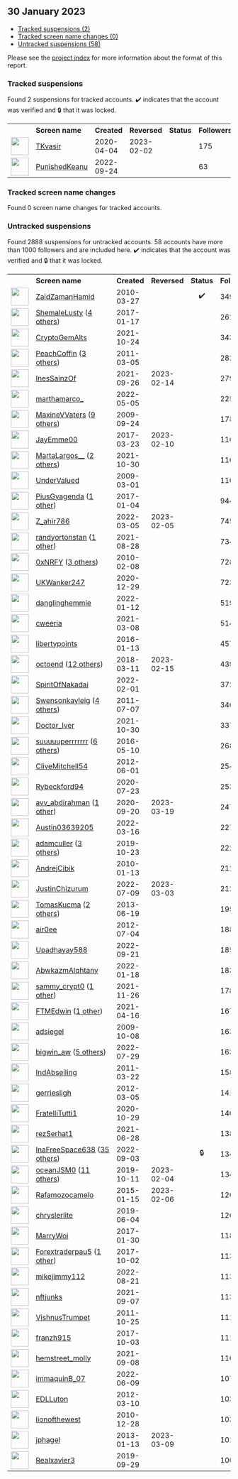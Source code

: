 ## 30 January 2023

* [Tracked suspensions (2)](#tracked-suspensions)
* [Tracked screen name changes (0)](#tracked-screen-name-changes)
* [Untracked suspensions (58)](#untracked-suspensions)

Please see the [project index](https://github.com/travisbrown/twitter-watch) for more information about the format of this report.

### Tracked suspensions

Found 2 suspensions for tracked accounts.
  ✔️ indicates that the account was verified and 🔒 that it was locked.

<table>
    <tr>
        <th></th>
        <th align="left">Screen name</th>
        <th align="left">Created</th>
        <th align="left">Reversed</th>
        <th align="left">Status</th>
        <th align="left">Followers</th>
        <th align="left">Ranking</th></tr>
    </tr>
        <tr>
            <td><a href="https://twitter.com/intent/user?user_id=1246249782596812800">
                <img src="https://pbs.twimg.com/profile_images/1270744423287193600/07dZkXPh_normal.jpg" width="40px" height="40px" align="center"/></a>
            </td>
            <td>
                <a href="https://twitter.com/TKvasir">TKvasir</a></td>
            <td>2020-04-04</td>
            <td>2023-02-02</td>
            <td align="center"></td>
            <td>175</td>
            <td>38565</td>
        </tr>
        <tr>
            <td><a href="https://twitter.com/intent/user?user_id=1573803442199486464">
                <img src="https://pbs.twimg.com/profile_images/1573803849776873472/fJyDRHEc_normal.jpg" width="40px" height="40px" align="center"/></a>
            </td>
            <td>
                <a href="https://twitter.com/PunishedKeanu">PunishedKeanu</a></td>
            <td>2022-09-24</td>
            <td></td>
            <td align="center"></td>
            <td>63</td>
            <td>97736</td>
        </tr></table>

### Tracked screen name changes

Found 0 screen name changes for tracked accounts.

### Untracked suspensions

Found 2888 suspensions for untracked accounts.
58 accounts have more than 1000 followers and are included here.
  ✔️ indicates that the account was verified and 🔒 that it was locked.

<table>
    <tr>
        <th></th>
        <th align="left">Screen name</th>
        <th align="left">Created</th>
        <th align="left">Reversed</th>
        <th align="left">Status</th>
        <th align="left">Followers</th>
    </tr>
        <tr>
            <td><a href="https://twitter.com/intent/user?user_id=126966274">
                <img src="https://pbs.twimg.com/profile_images/1581419959808319488/ckP-44_i_normal.jpg" width="40px" height="40px" align="center"/></a>
            </td>
            <td>
                <a href="https://twitter.com/ZaidZamanHamid">ZaidZamanHamid</a></td>
            <td>2010-03-27</td>
            <td></td>
            <td align="center">✔️</td>
            <td>349761</td>
        </tr>
        <tr>
            <td><a href="https://twitter.com/intent/user?user_id=821374953173852160">
                <img src="https://pbs.twimg.com/profile_images/1371363857067769859/YPhAZ8bi_normal.png" width="40px" height="40px" align="center"/></a>
            </td>
            <td>
                <a href="https://twitter.com/ShemaleLusty">ShemaleLusty</a>&nbsp;(<a href="https://api.memory.lol/v1/tw/id/821374953173852160">4 others</a>)&nbsp;</td>
            <td>2017-01-17</td>
            <td></td>
            <td align="center"></td>
            <td>261586</td>
        </tr>
        <tr>
            <td><a href="https://twitter.com/intent/user?user_id=1452337827711045635">
                <img src="https://pbs.twimg.com/profile_images/1585377740357877760/pkTOYrab_normal.jpg" width="40px" height="40px" align="center"/></a>
            </td>
            <td>
                <a href="https://twitter.com/CryptoGemAlts">CryptoGemAlts</a></td>
            <td>2021-10-24</td>
            <td></td>
            <td align="center"></td>
            <td>34316</td>
        </tr>
        <tr>
            <td><a href="https://twitter.com/intent/user?user_id=261061836">
                <img src="https://pbs.twimg.com/profile_images/920153895099355136/jRJTS-YQ_normal.jpg" width="40px" height="40px" align="center"/></a>
            </td>
            <td>
                <a href="https://twitter.com/PeachCoffin">PeachCoffin</a>&nbsp;(<a href="https://api.memory.lol/v1/tw/id/261061836">3 others</a>)&nbsp;</td>
            <td>2011-03-05</td>
            <td></td>
            <td align="center"></td>
            <td>28250</td>
        </tr>
        <tr>
            <td><a href="https://twitter.com/intent/user?user_id=1442117452440113161">
                <img src="https://pbs.twimg.com/profile_images/1523696719992610818/9Fl1amLt_normal.jpg" width="40px" height="40px" align="center"/></a>
            </td>
            <td>
                <a href="https://twitter.com/InesSainzOf">InesSainzOf</a></td>
            <td>2021-09-26</td>
            <td>2023-02-14</td>
            <td align="center"></td>
            <td>27903</td>
        </tr>
        <tr>
            <td><a href="https://twitter.com/intent/user?user_id=1522276598199771136">
                <img src="https://pbs.twimg.com/profile_images/1552925060645765120/ZNi3ok0A_normal.jpg" width="40px" height="40px" align="center"/></a>
            </td>
            <td>
                <a href="https://twitter.com/marthamarco_">marthamarco_</a></td>
            <td>2022-05-05</td>
            <td></td>
            <td align="center"></td>
            <td>22567</td>
        </tr>
        <tr>
            <td><a href="https://twitter.com/intent/user?user_id=77012250">
                <img src="https://pbs.twimg.com/profile_images/872592112327565312/ZLdK3xB8_normal.jpg" width="40px" height="40px" align="center"/></a>
            </td>
            <td>
                <a href="https://twitter.com/MaxineVVaters">MaxineVVaters</a>&nbsp;(<a href="https://api.memory.lol/v1/tw/id/77012250">9 others</a>)&nbsp;</td>
            <td>2009-09-24</td>
            <td></td>
            <td align="center"></td>
            <td>17852</td>
        </tr>
        <tr>
            <td><a href="https://twitter.com/intent/user?user_id=844935564897878016">
                <img src="https://pbs.twimg.com/profile_images/935996199517143041/bTWIn_lr_normal.jpg" width="40px" height="40px" align="center"/></a>
            </td>
            <td>
                <a href="https://twitter.com/JayEmme00">JayEmme00</a></td>
            <td>2017-03-23</td>
            <td>2023-02-10</td>
            <td align="center"></td>
            <td>11655</td>
        </tr>
        <tr>
            <td><a href="https://twitter.com/intent/user?user_id=1454582717375385603">
                <img src="https://pbs.twimg.com/profile_images/1592602042165444608/32vT2mem_normal.jpg" width="40px" height="40px" align="center"/></a>
            </td>
            <td>
                <a href="https://twitter.com/MartaLargos__">MartaLargos__</a>&nbsp;(<a href="https://api.memory.lol/v1/tw/id/1454582717375385603">2 others</a>)&nbsp;</td>
            <td>2021-10-30</td>
            <td></td>
            <td align="center"></td>
            <td>11073</td>
        </tr>
        <tr>
            <td><a href="https://twitter.com/intent/user?user_id=22341610">
                <img src="https://pbs.twimg.com/profile_images/1598244000841887744/AOtTOh3V_normal.jpg" width="40px" height="40px" align="center"/></a>
            </td>
            <td>
                <a href="https://twitter.com/UnderValued">UnderValued</a></td>
            <td>2009-03-01</td>
            <td></td>
            <td align="center"></td>
            <td>11049</td>
        </tr>
        <tr>
            <td><a href="https://twitter.com/intent/user?user_id=816571909752188928">
                <img src="https://pbs.twimg.com/profile_images/1511452139935215617/IpsUBP-u_normal.jpg" width="40px" height="40px" align="center"/></a>
            </td>
            <td>
                <a href="https://twitter.com/PiusGyagenda">PiusGyagenda</a>&nbsp;(<a href="https://api.memory.lol/v1/tw/id/816571909752188928">1 other</a>)&nbsp;</td>
            <td>2017-01-04</td>
            <td></td>
            <td align="center"></td>
            <td>9441</td>
        </tr>
        <tr>
            <td><a href="https://twitter.com/intent/user?user_id=1499940799601164290">
                <img src="https://pbs.twimg.com/profile_images/1568807675290390528/57Qp-5tE_normal.jpg" width="40px" height="40px" align="center"/></a>
            </td>
            <td>
                <a href="https://twitter.com/Z_ahir786">Z_ahir786</a></td>
            <td>2022-03-05</td>
            <td>2023-02-05</td>
            <td align="center"></td>
            <td>7455</td>
        </tr>
        <tr>
            <td><a href="https://twitter.com/intent/user?user_id=1431726535644434434">
                <img src="https://pbs.twimg.com/profile_images/1586690563465793537/VbnCspyb_normal.jpg" width="40px" height="40px" align="center"/></a>
            </td>
            <td>
                <a href="https://twitter.com/randyortonstan">randyortonstan</a>&nbsp;(<a href="https://api.memory.lol/v1/tw/id/1431726535644434434">1 other</a>)&nbsp;</td>
            <td>2021-08-28</td>
            <td></td>
            <td align="center"></td>
            <td>7341</td>
        </tr>
        <tr>
            <td><a href="https://twitter.com/intent/user?user_id=112456095">
                <img src="https://pbs.twimg.com/profile_images/1595536874910928896/U2jmfnic_normal.jpg" width="40px" height="40px" align="center"/></a>
            </td>
            <td>
                <a href="https://twitter.com/0xNRFY">0xNRFY</a>&nbsp;(<a href="https://api.memory.lol/v1/tw/id/112456095">3 others</a>)&nbsp;</td>
            <td>2010-02-08</td>
            <td></td>
            <td align="center"></td>
            <td>7282</td>
        </tr>
        <tr>
            <td><a href="https://twitter.com/intent/user?user_id=1343731925878534144">
                <img src="https://pbs.twimg.com/profile_images/1470607180521000965/V1s-ZIOE_normal.jpg" width="40px" height="40px" align="center"/></a>
            </td>
            <td>
                <a href="https://twitter.com/UKWanker247">UKWanker247</a></td>
            <td>2020-12-29</td>
            <td></td>
            <td align="center"></td>
            <td>7233</td>
        </tr>
        <tr>
            <td><a href="https://twitter.com/intent/user?user_id=1481405859414560769">
                <img src="https://pbs.twimg.com/profile_images/1590848420025180161/FCnyZ-Nw_normal.jpg" width="40px" height="40px" align="center"/></a>
            </td>
            <td>
                <a href="https://twitter.com/danglinghemmie">danglinghemmie</a></td>
            <td>2022-01-12</td>
            <td></td>
            <td align="center"></td>
            <td>5190</td>
        </tr>
        <tr>
            <td><a href="https://twitter.com/intent/user?user_id=1368911037181796360">
                <img src="https://pbs.twimg.com/profile_images/1592971821036752896/_aXFeJYD_normal.jpg" width="40px" height="40px" align="center"/></a>
            </td>
            <td>
                <a href="https://twitter.com/cweeria">cweeria</a></td>
            <td>2021-03-08</td>
            <td></td>
            <td align="center"></td>
            <td>5145</td>
        </tr>
        <tr>
            <td><a href="https://twitter.com/intent/user?user_id=4753880594">
                <img src="https://pbs.twimg.com/profile_images/1598891544349753345/qYgjDfQv_normal.jpg" width="40px" height="40px" align="center"/></a>
            </td>
            <td>
                <a href="https://twitter.com/libertypoints">libertypoints</a></td>
            <td>2016-01-13</td>
            <td></td>
            <td align="center"></td>
            <td>4576</td>
        </tr>
        <tr>
            <td><a href="https://twitter.com/intent/user?user_id=972834861734969344">
                <img src="https://pbs.twimg.com/profile_images/1564495065107443712/Xt6_TISA_normal.jpg" width="40px" height="40px" align="center"/></a>
            </td>
            <td>
                <a href="https://twitter.com/octoend">octoend</a>&nbsp;(<a href="https://api.memory.lol/v1/tw/id/972834861734969344">12 others</a>)&nbsp;</td>
            <td>2018-03-11</td>
            <td>2023-02-15</td>
            <td align="center"></td>
            <td>4398</td>
        </tr>
        <tr>
            <td><a href="https://twitter.com/intent/user?user_id=1488460186184519682">
                <img src="https://pbs.twimg.com/profile_images/1595479444302577666/ZCHPRH67_normal.png" width="40px" height="40px" align="center"/></a>
            </td>
            <td>
                <a href="https://twitter.com/SpiritOfNakadai">SpiritOfNakadai</a></td>
            <td>2022-02-01</td>
            <td></td>
            <td align="center"></td>
            <td>3723</td>
        </tr>
        <tr>
            <td><a href="https://twitter.com/intent/user?user_id=331173947">
                <img src="https://pbs.twimg.com/profile_images/1302709635753877517/vXOYmUhD_normal.jpg" width="40px" height="40px" align="center"/></a>
            </td>
            <td>
                <a href="https://twitter.com/Swensonkayleig">Swensonkayleig</a>&nbsp;(<a href="https://api.memory.lol/v1/tw/id/331173947">4 others</a>)&nbsp;</td>
            <td>2011-07-07</td>
            <td></td>
            <td align="center"></td>
            <td>3468</td>
        </tr>
        <tr>
            <td><a href="https://twitter.com/intent/user?user_id=1454485881331466242">
                <img src="https://pbs.twimg.com/profile_images/1487183983440195584/E2Jvv2iQ_normal.jpg" width="40px" height="40px" align="center"/></a>
            </td>
            <td>
                <a href="https://twitter.com/Doctor_Iver">Doctor_Iver</a></td>
            <td>2021-10-30</td>
            <td></td>
            <td align="center"></td>
            <td>3370</td>
        </tr>
        <tr>
            <td><a href="https://twitter.com/intent/user?user_id=729995359435501568">
                <img src="https://pbs.twimg.com/profile_images/1596844568825450499/_HdLsNWV_normal.jpg" width="40px" height="40px" align="center"/></a>
            </td>
            <td>
                <a href="https://twitter.com/suuuuuperrrrrrr">suuuuuperrrrrrr</a>&nbsp;(<a href="https://api.memory.lol/v1/tw/id/729995359435501568">6 others</a>)&nbsp;</td>
            <td>2016-05-10</td>
            <td></td>
            <td align="center"></td>
            <td>2687</td>
        </tr>
        <tr>
            <td><a href="https://twitter.com/intent/user?user_id=596877784">
                <img src="https://pbs.twimg.com/profile_images/1548605114847477763/n87iWePh_normal.jpg" width="40px" height="40px" align="center"/></a>
            </td>
            <td>
                <a href="https://twitter.com/CliveMitchell54">CliveMitchell54</a></td>
            <td>2012-06-01</td>
            <td></td>
            <td align="center"></td>
            <td>2542</td>
        </tr>
        <tr>
            <td><a href="https://twitter.com/intent/user?user_id=1286384461320527873">
                <img src="https://pbs.twimg.com/profile_images/1598847177471758336/M1rxTCV5_normal.jpg" width="40px" height="40px" align="center"/></a>
            </td>
            <td>
                <a href="https://twitter.com/Rybeckford94">Rybeckford94</a></td>
            <td>2020-07-23</td>
            <td></td>
            <td align="center"></td>
            <td>2530</td>
        </tr>
        <tr>
            <td><a href="https://twitter.com/intent/user?user_id=1307689567009599490">
                <img src="https://pbs.twimg.com/profile_images/1313167909078929410/4OULn4xY_normal.jpg" width="40px" height="40px" align="center"/></a>
            </td>
            <td>
                <a href="https://twitter.com/avv_abdirahman">avv_abdirahman</a>&nbsp;(<a href="https://api.memory.lol/v1/tw/id/1307689567009599490">1 other</a>)&nbsp;</td>
            <td>2020-09-20</td>
            <td>2023-03-19</td>
            <td align="center"></td>
            <td>2473</td>
        </tr>
        <tr>
            <td><a href="https://twitter.com/intent/user?user_id=1504048782232723465">
                <img src="https://pbs.twimg.com/profile_images/1572770313582026752/JquAK0Gs_normal.jpg" width="40px" height="40px" align="center"/></a>
            </td>
            <td>
                <a href="https://twitter.com/Austin03639205">Austin03639205</a></td>
            <td>2022-03-16</td>
            <td></td>
            <td align="center"></td>
            <td>2276</td>
        </tr>
        <tr>
            <td><a href="https://twitter.com/intent/user?user_id=1186821062052503553">
                <img src="https://pbs.twimg.com/profile_images/1594787673528475666/BfmRhcSa_normal.jpg" width="40px" height="40px" align="center"/></a>
            </td>
            <td>
                <a href="https://twitter.com/adamculler">adamculler</a>&nbsp;(<a href="https://api.memory.lol/v1/tw/id/1186821062052503553">3 others</a>)&nbsp;</td>
            <td>2019-10-23</td>
            <td></td>
            <td align="center"></td>
            <td>2228</td>
        </tr>
        <tr>
            <td><a href="https://twitter.com/intent/user?user_id=104576792">
                <img src="https://pbs.twimg.com/profile_images/1394037822567419906/fiBm_YSY_normal.jpg" width="40px" height="40px" align="center"/></a>
            </td>
            <td>
                <a href="https://twitter.com/AndrejCibik">AndrejCibik</a></td>
            <td>2010-01-13</td>
            <td></td>
            <td align="center"></td>
            <td>2129</td>
        </tr>
        <tr>
            <td><a href="https://twitter.com/intent/user?user_id=1545683336307294210">
                <img src="https://pbs.twimg.com/profile_images/1590011296648499200/8CQo-Chs_normal.jpg" width="40px" height="40px" align="center"/></a>
            </td>
            <td>
                <a href="https://twitter.com/JustinChizurum">JustinChizurum</a></td>
            <td>2022-07-09</td>
            <td>2023-03-03</td>
            <td align="center"></td>
            <td>2121</td>
        </tr>
        <tr>
            <td><a href="https://twitter.com/intent/user?user_id=1530677400">
                <img src="https://pbs.twimg.com/profile_images/1582138436634480658/laEDE-yy_normal.jpg" width="40px" height="40px" align="center"/></a>
            </td>
            <td>
                <a href="https://twitter.com/TomasKucma">TomasKucma</a>&nbsp;(<a href="https://api.memory.lol/v1/tw/id/1530677400">2 others</a>)&nbsp;</td>
            <td>2013-06-19</td>
            <td></td>
            <td align="center"></td>
            <td>1953</td>
        </tr>
        <tr>
            <td><a href="https://twitter.com/intent/user?user_id=626233086">
                <img src="https://pbs.twimg.com/profile_images/1583271099462258690/LMhPEuLo_normal.jpg" width="40px" height="40px" align="center"/></a>
            </td>
            <td>
                <a href="https://twitter.com/air0ee">air0ee</a></td>
            <td>2012-07-04</td>
            <td></td>
            <td align="center"></td>
            <td>1884</td>
        </tr>
        <tr>
            <td><a href="https://twitter.com/intent/user?user_id=1572541719761264641">
                <img src="https://pbs.twimg.com/profile_images/1576829776043855873/p1-UrEIW_normal.jpg" width="40px" height="40px" align="center"/></a>
            </td>
            <td>
                <a href="https://twitter.com/Upadhayay588">Upadhayay588</a></td>
            <td>2022-09-21</td>
            <td></td>
            <td align="center"></td>
            <td>1856</td>
        </tr>
        <tr>
            <td><a href="https://twitter.com/intent/user?user_id=1483483013006639114">
                <img src="https://pbs.twimg.com/profile_images/1598806153294749705/402MpSx0_normal.jpg" width="40px" height="40px" align="center"/></a>
            </td>
            <td>
                <a href="https://twitter.com/AbwkazmAlqhtany">AbwkazmAlqhtany</a></td>
            <td>2022-01-18</td>
            <td></td>
            <td align="center"></td>
            <td>1831</td>
        </tr>
        <tr>
            <td><a href="https://twitter.com/intent/user?user_id=1464321975178964993">
                <img src="https://pbs.twimg.com/profile_images/1566121482996142081/FNOeeQlU_normal.jpg" width="40px" height="40px" align="center"/></a>
            </td>
            <td>
                <a href="https://twitter.com/sammy_crypt0">sammy_crypt0</a>&nbsp;(<a href="https://api.memory.lol/v1/tw/id/1464321975178964993">1 other</a>)&nbsp;</td>
            <td>2021-11-26</td>
            <td></td>
            <td align="center"></td>
            <td>1786</td>
        </tr>
        <tr>
            <td><a href="https://twitter.com/intent/user?user_id=1382878554937905154">
                <img src="https://pbs.twimg.com/profile_images/1558799502995345410/ex1wj-0J_normal.jpg" width="40px" height="40px" align="center"/></a>
            </td>
            <td>
                <a href="https://twitter.com/FTMEdwin">FTMEdwin</a>&nbsp;(<a href="https://api.memory.lol/v1/tw/id/1382878554937905154">1 other</a>)&nbsp;</td>
            <td>2021-04-16</td>
            <td></td>
            <td align="center"></td>
            <td>1673</td>
        </tr>
        <tr>
            <td><a href="https://twitter.com/intent/user?user_id=80744878">
                <img src="https://pbs.twimg.com/profile_images/614609961587376128/oHFYkJTe_normal.jpg" width="40px" height="40px" align="center"/></a>
            </td>
            <td>
                <a href="https://twitter.com/adsiegel">adsiegel</a></td>
            <td>2009-10-08</td>
            <td></td>
            <td align="center"></td>
            <td>1638</td>
        </tr>
        <tr>
            <td><a href="https://twitter.com/intent/user?user_id=1552987948055834624">
                <img src="https://pbs.twimg.com/profile_images/1597567130102206464/aEDMRhuP_normal.jpg" width="40px" height="40px" align="center"/></a>
            </td>
            <td>
                <a href="https://twitter.com/bigwin_aw">bigwin_aw</a>&nbsp;(<a href="https://api.memory.lol/v1/tw/id/1552987948055834624">5 others</a>)&nbsp;</td>
            <td>2022-07-29</td>
            <td></td>
            <td align="center"></td>
            <td>1637</td>
        </tr>
        <tr>
            <td><a href="https://twitter.com/intent/user?user_id=270531507">
                <img src="https://pbs.twimg.com/profile_images/1474139026261266436/37974D-4_normal.jpg" width="40px" height="40px" align="center"/></a>
            </td>
            <td>
                <a href="https://twitter.com/IndAbseiling">IndAbseiling</a></td>
            <td>2011-03-22</td>
            <td></td>
            <td align="center"></td>
            <td>1589</td>
        </tr>
        <tr>
            <td><a href="https://twitter.com/intent/user?user_id=515283007">
                <img src="https://pbs.twimg.com/profile_images/1597694212350279682/uW3ESgZJ_normal.jpg" width="40px" height="40px" align="center"/></a>
            </td>
            <td>
                <a href="https://twitter.com/gerriesligh">gerriesligh</a></td>
            <td>2012-03-05</td>
            <td></td>
            <td align="center"></td>
            <td>1415</td>
        </tr>
        <tr>
            <td><a href="https://twitter.com/intent/user?user_id=1321796161145954304">
                <img src="https://pbs.twimg.com/profile_images/1324837712457723904/iLwd1W_t_normal.jpg" width="40px" height="40px" align="center"/></a>
            </td>
            <td>
                <a href="https://twitter.com/FratelliTutti1">FratelliTutti1</a></td>
            <td>2020-10-29</td>
            <td></td>
            <td align="center"></td>
            <td>1406</td>
        </tr>
        <tr>
            <td><a href="https://twitter.com/intent/user?user_id=1409559727751716876">
                <img src="https://pbs.twimg.com/profile_images/1597311480059383808/mJ6If4-x_normal.jpg" width="40px" height="40px" align="center"/></a>
            </td>
            <td>
                <a href="https://twitter.com/rezSerhat1">rezSerhat1</a></td>
            <td>2021-06-28</td>
            <td></td>
            <td align="center"></td>
            <td>1384</td>
        </tr>
        <tr>
            <td><a href="https://twitter.com/intent/user?user_id=1565989366756810753">
                <img src="https://pbs.twimg.com/profile_images/1575009706455678977/AC3ybgTK_normal.jpg" width="40px" height="40px" align="center"/></a>
            </td>
            <td>
                <a href="https://twitter.com/InaFreeSpace638">InaFreeSpace638</a>&nbsp;(<a href="https://api.memory.lol/v1/tw/id/1565989366756810753">35 others</a>)&nbsp;</td>
            <td>2022-09-03</td>
            <td></td>
            <td align="center">🔒</td>
            <td>1348</td>
        </tr>
        <tr>
            <td><a href="https://twitter.com/intent/user?user_id=1182629121286754305">
                <img src="https://pbs.twimg.com/profile_images/1435961429484457987/8NnJCl8f_normal.jpg" width="40px" height="40px" align="center"/></a>
            </td>
            <td>
                <a href="https://twitter.com/oceanJSM0">oceanJSM0</a>&nbsp;(<a href="https://api.memory.lol/v1/tw/id/1182629121286754305">11 others</a>)&nbsp;</td>
            <td>2019-10-11</td>
            <td>2023-02-04</td>
            <td align="center"></td>
            <td>1345</td>
        </tr>
        <tr>
            <td><a href="https://twitter.com/intent/user?user_id=2979138389">
                <img src="https://pbs.twimg.com/profile_images/1551310910911877122/BR1tThIr_normal.jpg" width="40px" height="40px" align="center"/></a>
            </td>
            <td>
                <a href="https://twitter.com/Rafamozocamelo">Rafamozocamelo</a></td>
            <td>2015-01-15</td>
            <td>2023-02-06</td>
            <td align="center"></td>
            <td>1269</td>
        </tr>
        <tr>
            <td><a href="https://twitter.com/intent/user?user_id=1135849431939657728">
                <img src="https://pbs.twimg.com/profile_images/1467410624145772547/t4L9nyLv_normal.jpg" width="40px" height="40px" align="center"/></a>
            </td>
            <td>
                <a href="https://twitter.com/chryslerlite">chryslerlite</a></td>
            <td>2019-06-04</td>
            <td></td>
            <td align="center"></td>
            <td>1262</td>
        </tr>
        <tr>
            <td><a href="https://twitter.com/intent/user?user_id=825999824734392324">
                <img src="https://pbs.twimg.com/profile_images/1597269640631164929/Xt0dCLVA_normal.jpg" width="40px" height="40px" align="center"/></a>
            </td>
            <td>
                <a href="https://twitter.com/MarryWoi">MarryWoi</a></td>
            <td>2017-01-30</td>
            <td></td>
            <td align="center"></td>
            <td>1189</td>
        </tr>
        <tr>
            <td><a href="https://twitter.com/intent/user?user_id=914797748716785666">
                <img src="https://pbs.twimg.com/profile_images/1585227538967699457/OmNJ0Ov5_normal.jpg" width="40px" height="40px" align="center"/></a>
            </td>
            <td>
                <a href="https://twitter.com/Forextraderpau5">Forextraderpau5</a>&nbsp;(<a href="https://api.memory.lol/v1/tw/id/914797748716785666">1 other</a>)&nbsp;</td>
            <td>2017-10-02</td>
            <td></td>
            <td align="center"></td>
            <td>1139</td>
        </tr>
        <tr>
            <td><a href="https://twitter.com/intent/user?user_id=1561159340240814081">
                <img src="https://pbs.twimg.com/profile_images/1593855498448781315/D6G1KVli_normal.jpg" width="40px" height="40px" align="center"/></a>
            </td>
            <td>
                <a href="https://twitter.com/mikejimmy112">mikejimmy112</a></td>
            <td>2022-08-21</td>
            <td></td>
            <td align="center"></td>
            <td>1138</td>
        </tr>
        <tr>
            <td><a href="https://twitter.com/intent/user?user_id=1435087208332111874">
                <img src="https://pbs.twimg.com/profile_images/1499975974036951040/7crhlqNO_normal.jpg" width="40px" height="40px" align="center"/></a>
            </td>
            <td>
                <a href="https://twitter.com/nftjunks">nftjunks</a></td>
            <td>2021-09-07</td>
            <td></td>
            <td align="center"></td>
            <td>1136</td>
        </tr>
        <tr>
            <td><a href="https://twitter.com/intent/user?user_id=398170523">
                <img src="https://pbs.twimg.com/profile_images/905153863459753985/oCMWeClr_normal.jpg" width="40px" height="40px" align="center"/></a>
            </td>
            <td>
                <a href="https://twitter.com/VishnusTrumpet">VishnusTrumpet</a></td>
            <td>2011-10-25</td>
            <td></td>
            <td align="center"></td>
            <td>1117</td>
        </tr>
        <tr>
            <td><a href="https://twitter.com/intent/user?user_id=915319817044938752">
                <img src="https://pbs.twimg.com/profile_images/1403448042536247296/_FaMRnQD_normal.jpg" width="40px" height="40px" align="center"/></a>
            </td>
            <td>
                <a href="https://twitter.com/franzh915">franzh915</a></td>
            <td>2017-10-03</td>
            <td></td>
            <td align="center"></td>
            <td>1111</td>
        </tr>
        <tr>
            <td><a href="https://twitter.com/intent/user?user_id=1435548884957270022">
                <img src="https://pbs.twimg.com/profile_images/1435549300147298309/zW8-lykh_normal.jpg" width="40px" height="40px" align="center"/></a>
            </td>
            <td>
                <a href="https://twitter.com/hemstreet_molly">hemstreet_molly</a></td>
            <td>2021-09-08</td>
            <td></td>
            <td align="center"></td>
            <td>1105</td>
        </tr>
        <tr>
            <td><a href="https://twitter.com/intent/user?user_id=1534820074678370305">
                <img src="https://pbs.twimg.com/profile_images/1553021075868602369/RwtlYIrM_normal.jpg" width="40px" height="40px" align="center"/></a>
            </td>
            <td>
                <a href="https://twitter.com/immaquinB_07">immaquinB_07</a></td>
            <td>2022-06-09</td>
            <td></td>
            <td align="center"></td>
            <td>1076</td>
        </tr>
        <tr>
            <td><a href="https://twitter.com/intent/user?user_id=520817152">
                <img src="https://pbs.twimg.com/profile_images/1887284323/50285_150526491627597_1973430348_n_normal.jpg" width="40px" height="40px" align="center"/></a>
            </td>
            <td>
                <a href="https://twitter.com/EDLLuton">EDLLuton</a></td>
            <td>2012-03-10</td>
            <td></td>
            <td align="center"></td>
            <td>1039</td>
        </tr>
        <tr>
            <td><a href="https://twitter.com/intent/user?user_id=231421090">
                <img src="https://pbs.twimg.com/profile_images/1566107436469157888/ewLp0O7X_normal.jpg" width="40px" height="40px" align="center"/></a>
            </td>
            <td>
                <a href="https://twitter.com/lionofthewest">lionofthewest</a></td>
            <td>2010-12-28</td>
            <td></td>
            <td align="center"></td>
            <td>1035</td>
        </tr>
        <tr>
            <td><a href="https://twitter.com/intent/user?user_id=1084492086">
                <img src="https://abs.twimg.com/sticky/default_profile_images/default_profile_normal.png" width="40px" height="40px" align="center"/></a>
            </td>
            <td>
                <a href="https://twitter.com/jphagel">jphagel</a></td>
            <td>2013-01-13</td>
            <td>2023-03-09</td>
            <td align="center"></td>
            <td>1011</td>
        </tr>
        <tr>
            <td><a href="https://twitter.com/intent/user?user_id=1178355697018384385">
                <img src="https://pbs.twimg.com/profile_images/1555212329117270016/UDe2Au3k_normal.jpg" width="40px" height="40px" align="center"/></a>
            </td>
            <td>
                <a href="https://twitter.com/Realxavier3">Realxavier3</a></td>
            <td>2019-09-29</td>
            <td></td>
            <td align="center"></td>
            <td>1007</td>
        </tr></table>
